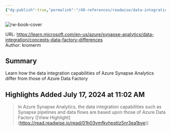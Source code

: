 ```yaml
---
{"dg-publish":true,"permalink":"/40-references/readwise/data-integration-in-azure-synapse-analytics-versus-azure-data-factory/","tags":["rw/articles"]}
---
```



![rw-book-cover](https://learn.microsoft.com/en-us/media/logos/logo-ms-social.png)

  

URL: <https://learn.microsoft.com/en-us/azure/synapse-analytics/data-integration/concepts-data-factory-differences>  
Author: kromerm

## Summary

Learn how the data integration capabilities of Azure Synapse Analytics differ from those of Azure Data Factory

## Highlights Added July 17, 2024 at 11:02 AM

> In Azure Synapse Analytics, the data integration capabilities such as Synapse pipelines and data flows are based upon those of Azure Data Factory ([View Highlight] (<https://read.readwise.io/read/01h03ymfkvhpsttz5nr3ea1bve>))
